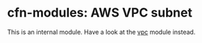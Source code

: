 # cfn-modules: AWS VPC subnet

This is an internal module. Have a look at the [vpc](https://www.npmjs.com/package/@cfn-modules/vpc) module instead.
